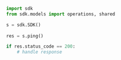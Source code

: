 <!-- Start SDK Example Usage -->
```python
import sdk
from sdk.models import operations, shared

s = sdk.SDK()
    
res = s.ping()

if res.status_code == 200:
    # handle response
```
<!-- End SDK Example Usage -->